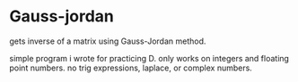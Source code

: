 # Gauss-jordan
gets inverse of a matrix using Gauss-Jordan method.

simple program i wrote for practicing D.  only works on integers and floating point numbers. no trig expressions, laplace, or complex numbers. 
